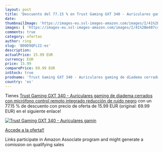 ```yaml
---
layout: post
title: 'Descuento del 77.15 % en Trust Gaming GXT 340 - Auriculares gamin'
date: 
thumbnailImage: 'https://images-eu.ssl-images-amazon.com/images/I/41%2Bm487cqbL._SL200_.jpg'
images: [ 'https://images-eu.ssl-images-amazon.com/images/I/41%2Bm487cqbL._SL200_.jpg' ]
comments: true
category: ofertas
author: ring
slug: 'B00D9QFLII-es'
description:
actualPrice: 15.99 EUR
currency: EUR
price: 15.99
comparePrice: 69.99 EUR
inStock: true
prodname: 'Trust Gaming GXT 340 - Auriculares gaming de diadema cerrados  con micrófono  control remoto integrado  reducción de ruido   negro'
country: 'es'
---
```


Tienes [Trust Gaming GXT 340 - Auriculares gaming de diadema cerrados  con micrófono  control remoto integrado  reducción de ruido   negro](https://www.amazon.es/dp/B00D9QFLII/?tag=tolees-21) con un 77.15 % de descuento con precio de oferta de 15.99 EUR (original: 69.99 EUR) en el siguiente enlace!

[![Trust Gaming GXT 340 - Auriculares gamin](https://images-eu.ssl-images-amazon.com/images/I/41%2Bm487cqbL._SL200_.jpg)](https://www.amazon.es/dp/B00D9QFLII/?tag=tolees-21)

[Accede a la oferta!!](https://www.amazon.es/dp/B00D9QFLII/?tag=tolees-21)

Links participate in Amazon Associate program and might generate a comission on qualifying sales


